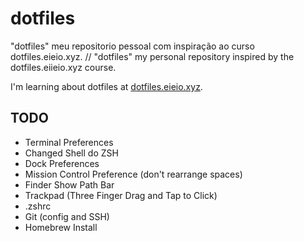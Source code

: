 # dotfiles
"dotfiles" meu repositorio pessoal com inspiração ao curso dotfiles.eieio.xyz. // "dotfiles" my personal repository inspired by the dotfiles.eiieio.xyz course.

I'm learning about dotfiles at [dotfiles.eieio.xyz](http://dotfiles.eieio.xyz).

## TODO
- Terminal Preferences
- Changed Shell do ZSH
- Dock Preferences
- Mission Control Preference (don't rearrange spaces)
- Finder Show Path Bar
- Trackpad (Three Finger Drag and Tap to Click)
- .zshrc
- Git (config and SSH)
- Homebrew Install

